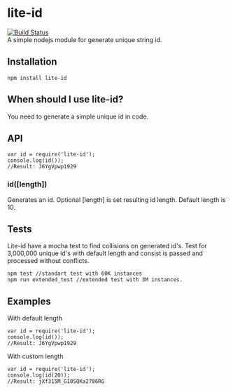 # lite-id
[![Build Status](https://travis-ci.org/imatveev/lite-id.svg?branch=master)](https://travis-ci.org/imatveev/lite-id)<br />
A simple nodejs module for generate unique string id.
## Installation
    npm install lite-id
## When should I use lite-id?
You need to generate a simple unique id in code.
## API
    var id = require('lite-id');
    console.log(id());
    //Result: J6YgVpwp1929
### id([length])
Generates an id. Optional [length] is set resulting id length. Default length is 10.
## Tests

Lite-id have a mocha test to find collisions on generated id's. Test for 3,000,000 unique id's with default length
and consist is passed and processed without conflicts.

    npm test //standart test with 60K instances
    npm run extended_test //extended test with 3M instances.
## Examples

With default length

    var id = require('lite-id');
    console.log(id());
    //Result: J6YgVpwp1929

With custom length

    var id = require('lite-id');
    console.log(id(20));
    //Result: jXf315M_G10SQKa2786RG

